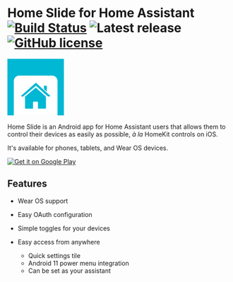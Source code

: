 Home Slide for Home Assistant [![Build Status](https://app.bitrise.io/app/559f3465686f9092/status.svg?token=47mKMyVqhfxUR6P9rXj3tQ&branch=develop)](https://app.bitrise.io/app/559f3465686f9092) ![Latest release](https://img.shields.io/github/release/outadoc/home-slide-android.svg?logo=github) [![GitHub license](https://img.shields.io/github/license/outadoc/home-slide-android)](https://github.com/outadoc/home-slide-android/blob/develop/LICENSE)
=============================

<img height="128" src="assets/home_slide.svg">

Home Slide is an Android app for Home Assistant users that allows them to control their devices as easily as possible, *à la* HomeKit controls on iOS.

It's available for phones, tablets, and Wear OS devices.

<a href='https://play.google.com/store/apps/details?id=fr.outadoc.quickhass&pcampaignid=pcampaignidMKT-Other-global-all-co-prtnr-py-PartBadge-Mar2515-1'><img alt='Get it on Google Play' src='https://play.google.com/intl/en_us/badges/static/images/badges/en_badge_web_generic.png' width="200"/></a>

Features
--------
- Wear OS support
- Easy OAuth configuration
- Simple toggles for your devices

- Easy access from anywhere
  - Quick settings tile
  - Android 11 power menu integration
  - Can be set as your assistant
